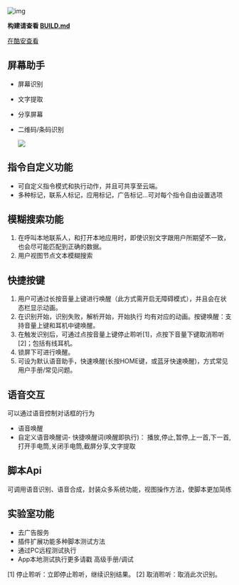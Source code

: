 ![img](https://vove.gitee.io/img/favicon.ico)

**构建请查看 [BUILD.md](BUILD.md)**


[在酷安查看](https://www.coolapk.com/apk/cn.vove7.vassistant)

## 屏幕助手  

- 屏幕识别
- 文字提取
- 分享屏幕
- 二维码/条码识别

  ![](https://vove.gitee.io/img/about/screen_assistant.jpg)

## 指令自定义功能

  - 可自定义指令模式和执行动作，并且可共享至云端。
  - 多种标记，联系人标记，应用标记，广告标记...可对每个指令自由设置选项
  
## 模糊搜索功能
1. 在呼叫本地联系人，和打开本地应用时，即使识别文字跟用户所期望不一致，也会尽可能匹配到正确的数据。
2. 用户视图节点文本模糊搜索

## 快捷按键
1. 用户可通过长按音量上键进行唤醒（此方式需开启无障碍模式），并且会在状态栏显示动画。
2. 在识别开始，识别失败，解析开始，开始执行 均有对应的动画。按键唤醒：支持音量上键和耳机中键唤醒。
3. 在触发识别后，可通过点按音量上键停止聆听[1]，点按下音量下键取消聆听[2]；包括有线耳机。
4. 锁屏下可进行唤醒。
5. 可设为默认语音助手，快速唤醒(长按HOME键，或蓝牙快速唤醒)，方式常见用户手册/常见问题。

## 语音交互
可以通过语音控制对话框的行为
- 语音唤醒
-  自定义语音唤醒词- 快捷唤醒词(唤醒即执行)： 播放,停止,暂停,上一首,下一首,打开手电筒,关闭手电筒,截屏分享,文字提取

## 脚本Api
可调用语音识别、语音合成，封装众多系统功能，视图操作方法，使脚本更加简练

## 实验室功能
- 去广告服务
- 插件扩展功能多种脚本测试方法
- 通过PC远程测试执行
- App本地测试执行更多请戳 高级手册/调试

[1] 停止聆听：立即停止聆听，继续识别结果。
[2] 取消聆听：取消此次识别。